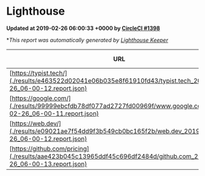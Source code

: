 
# Lighthouse

**Updated at 2019-02-26 06:00:33 +0000 by [CircleCI #1398](https://circleci.com/gh/ItinerisLtd/lighthouse-keeper-example/1398)**

**This report was automatically generated by [Lighthouse Keeper](https://github.com/itinerisltd/lighthouse-keeper)*

| URL | Performance | Accessibility | Best Practices | SEO | PWA | Updated At |
| --- | --- | --- | --- | --- | --- | --- |
| [https://typist.tech/](./results/e463522d02041e06b035e8f61910fd43/typist.tech_2019-02-26_06-00-12.report.json) | 1 |  |  |  |  | 2019-02-26T06:00:12.984Z |
| [https://google.com/](./results/99999ebcfdb78df077ad2727fd00969f/www.google.com_2019-02-26_06-00-11.report.json) | 0.95 | 0.71 | 0.93 | 0.8 | 0.58 | 2019-02-26T06:00:11.501Z |
| [https://web.dev/](./results/e09021ae7f54dd9f3b549cb0bc165f2b/web.dev_2019-02-26_06-00-12.report.json) | 0.97 | 0.93 | 1 | 0.91 | 1 | 2019-02-26T06:00:12.010Z |
| [https://github.com/pricing](./results/aae423b045c13965ddf45c696df2484d/github.com_2019-02-26_06-00-13.report.json) | 0.79 | 0.89 | 0.93 | 0.9 | 0.58 | 2019-02-26T06:00:13.054Z |
